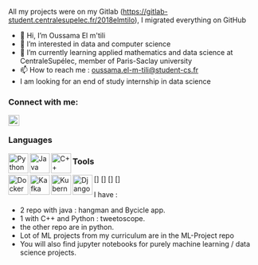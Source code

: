 
All my projects were on my Gitlab (https://gitlab-student.centralesupelec.fr/2018elmtilo), I migrated everything on GitHub

- 👋 Hi, I’m Oussama El m'tili
- 👀 I’m interested in data and computer science
- 🌱 I’m currently learning applied mathematics and data science at CentraleSupélec, member of Paris-Saclay university
- 📫 How to reach me : oussama.el-m-tili@student-cs.fr
- I am looking for an end of study internship in data science

<!---
ouss-emtl/ouss-emtl is a ✨ special ✨ repository because its `README.md` (this file) appears on your GitHub profile.
You can click the Preview link to take a look at your changes.
--->
### Connect with me:
[<img align="left" alt="codeSTACKr | LinkedIn" width="22px" src="https://cdn.jsdelivr.net/npm/simple-icons@v3/icons/linkedin.svg" />][linkedin]


<br />

### Languages
<img align="left" alt="Python" width="40px" src="https://upload.wikimedia.org/wikipedia/commons/thumb/c/c3/Python-logo-notext.svg/1200px-Python-logo-notext.svg.png" />
<img align="left" alt="Java" width="40px" src="https://upload.wikimedia.org/wikipedia/fr/thumb/2/2e/Java_Logo.svg/1200px-Java_Logo.svg.png" />
<img align="left" alt="C++" width="40px" src="https://upload.wikimedia.org/wikipedia/commons/thumb/1/18/ISO_C%2B%2B_Logo.svg/1200px-ISO_C%2B%2B_Logo.svg.png" />

### Tools

[<img align="left" alt="Docker" width="40px" src="https://www.docker.com/sites/default/files/d8/2019-07/vertical-logo-monochromatic.png" />]
[<img align="left" alt="Kafka" width="40px" src="https://blog.zenika.com/wp-content/uploads/2017/09/kafka-logo-title-1.png" />]
[<img align="left" alt="Kubernetes" width="40px" src="https://upload.wikimedia.org/wikipedia/commons/thumb/6/67/Kubernetes_logo.svg/1280px-Kubernetes_logo.svg.png" />]
[<img align="left" alt="Django" width="40px" src="https://upload.wikimedia.org/wikipedia/commons/thumb/7/75/Django_logo.svg/2560px-Django_logo.svg.png" />]



I have :
 - 2 repo with java : hangman and Bycicle app.
 - 1 with C++ and Python : tweetoscope.
 - the other repo are in python.
 - Lot of ML projects from my curriculum are in the ML-Project repo
 - You will also find jupyter notebooks for purely machine learning / data science projects.


[linkedin]: https://www.linkedin.com/in/oussama-el-m-tili/
